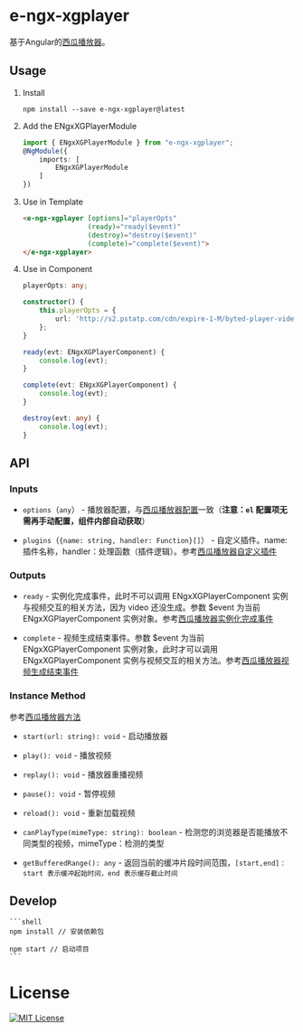 # e-ngx-xgplayer

基于Angular的[西瓜播放器](http://h5player.bytedance.com/)。

## Usage

1. Install

	```shell
	npm install --save e-ngx-xgplayer@latest
	```

2. Add the ENgxXGPlayerModule

	```typescript
	import { ENgxXGPlayerModule } from "e-ngx-xgplayer";
	@NgModule({
	    imports: [
	        ENgxXGPlayerModule
	    ]
	})
	```

3. Use in Template

	```html
	<e-ngx-xgplayer [options]="playerOpts"
                    (ready)="ready($event)"
                    (destroy)="destroy($event)"
                    (complete)="complete($event)">
    </e-ngx-xgplayer>
	```

4. Use in Component

	```typescript
	playerOpts: any;
    
    constructor() {
        this.playerOpts = {
            url: 'http://s2.pstatp.com/cdn/expire-1-M/byted-player-videos/1.0.0/xgplayer-demo.mp4'
        };
    }

    ready(evt: ENgxXGPlayerComponent) {
        console.log(evt);
    }

    complete(evt: ENgxXGPlayerComponent) {
        console.log(evt);
    }

    destroy(evt: any) {
        console.log(evt);
    }
	```

## API

### Inputs

- `options`（`any`） - 播放器配置，与[西瓜播放器配置](http://h5player.bytedance.com/config)一致（**注意：`el` 配置项无需再手动配置，组件内部自动获取**）

- `plugins`（`{name: string, handler: Function}[]`） - 自定义插件。name: 插件名称，handler：处理函数（插件逻辑）。参考[西瓜播放器自定义插件](http://h5player.bytedance.com/plugins/#%E8%87%AA%E5%AE%9A%E4%B9%89%E6%8F%92%E4%BB%B6)

### Outputs

- `ready` - 实例化完成事件，此时不可以调用 ENgxXGPlayerComponent 实例与视频交互的相关方法，因为 video 还没生成。参数 $event 为当前 ENgxXGPlayerComponent 实例对象。参考[西瓜播放器实例化完成事件](http://h5player.bytedance.com/api/#%E5%AE%9E%E4%BE%8B%E5%8C%96%E5%AE%8C%E6%88%90)

- `complete` - 视频生成结束事件。参数 $event 为当前 ENgxXGPlayerComponent 实例对象，此时才可以调用 ENgxXGPlayerComponent 实例与视频交互的相关方法。参考[西瓜播放器视频生成结束事件](http://h5player.bytedance.com/api/#%E8%A7%86%E9%A2%91%E7%94%9F%E6%88%90%E7%BB%93%E6%9D%9F)

### Instance Method

参考[西瓜播放器方法](http://h5player.bytedance.com/api/#%E6%96%B9%E6%B3%95)

- `start(url: string): void` - 启动播放器

- `play(): void` - 播放视频

- `replay(): void` - 播放器重播视频

- `pause(): void` - 暂停视频

- `reload(): void` - 重新加载视频

- `canPlayType(mimeType: string): boolean` - 检测您的浏览器是否能播放不同类型的视频，mimeType：检测的类型

- `getBufferedRange(): any` - 返回当前的缓冲片段时间范围，`[start,end]：start 表示缓冲起始时间，end 表示缓存截止时间`

## Develop

	```shell
	npm install // 安装依赖包
	
	npm start // 启动项目
	```

# License

[![MIT License](https://img.shields.io/badge/license-MIT-blue.svg?style=flat)](/LICENSE)
